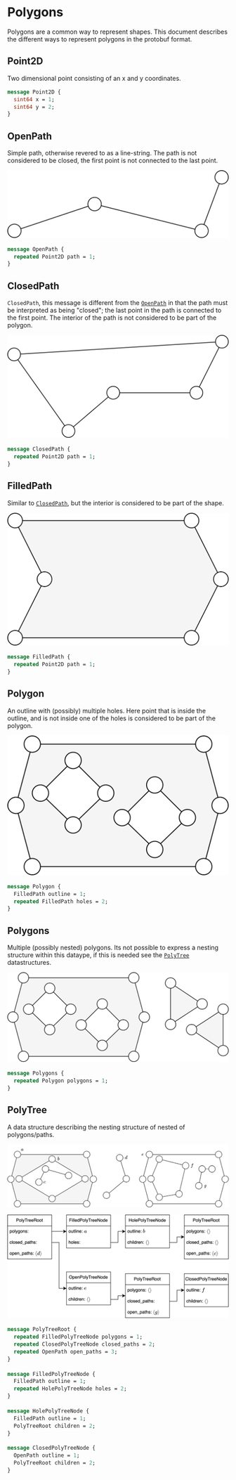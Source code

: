 # Polygons

Polygons are a common way to represent shapes. This document describes the different ways to represent polygons in the protobuf format.

## Point2D

Two dimensional point consisting of an x and y coordinates.

```proto
message Point2D {
  sint64 x = 1;
  sint64 y = 2;
}
```

## OpenPath

Simple path, otherwise revered to as a line-string. The path is not considered to be closed, the first point is not connected to the last point.

![OpenPath](/resources/polygons/open_path.png)

```proto
message OpenPath {
  repeated Point2D path = 1;
}
```

## ClosedPath

`ClosedPath`, this message is different from the [`OpenPath`](#openpath) in that the path must be interpreted as being "closed"; the last point in the path is connected to the first point. The interior of the path is not considered to be part of the polygon.

![ClosedPath](/resources/polygons/closed_path.png)

```proto
message ClosedPath {
  repeated Point2D path = 1;
}
```

## FilledPath

Similar to [`ClosedPath`](#ClosedPath), but the interior is considered to be part of the shape.

![FilledPath](/resources/polygons/filled_path.png)

```proto
message FilledPath {
  repeated Point2D path = 1;
}
```

## Polygon

An outline with (possibly) multiple holes. Here point that is inside the outline, and is not inside one of the holes is considered to be part of the polygon.

![Polygon](/resources/polygons/polygon.png)

```proto
message Polygon {
  FilledPath outline = 1;
  repeated FilledPath holes = 2;
}
```

## Polygons

Multiple (possibly nested) polygons. Its not possible to express a nesting structure within this dataype, if this is needed see the [`PolyTree`](#polytree) datastructures.

![Polygons](/resources/polygons/polygons.png)

```proto
message Polygons {
  repeated Polygon polygons = 1;
}
```

## PolyTree

A data structure describing the nesting structure of nested of polygons/paths.

![PolyTree](/resources/polygons/poly_tree.png)

![PolyTree - Tree view](/resources/polygons/poly_tree_tree.png)

```proto
message PolyTreeRoot {
  repeated FilledPolyTreeNode polygons = 1;
  repeated ClosedPolyTreeNode closed_paths = 2;
  repeated OpenPath open_paths = 3;
}

message FilledPolyTreeNode {
  FilledPath outline = 1;
  repeated HolePolyTreeNode holes = 2;
}

message HolePolyTreeNode {
  FilledPath outline = 1;
  PolyTreeRoot children = 2;
}

message ClosedPolyTreeNode {
  OpenPath outline = 1;
  PolyTreeRoot children = 2;
}
```
